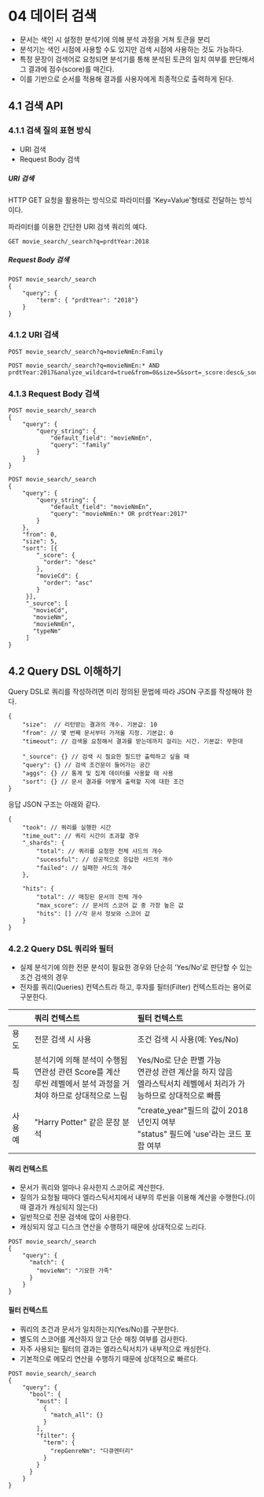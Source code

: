 # 04 데이터 검색 

* 문서는 색인 시 설정한 분석기에 의해 분석 과정을 거쳐 토큰을 분리
* 분석기는 색인 시점에 사용할 수도 있지만 검색 시점에 사용하는 것도 가능하다.
* 특정 문장이 검색어로 요청되면 분석기를 통해 분석된 토큰의 일치 여부를 판단해서 그 결과에 점수(score)를 매긴다.
* 이를 기반으로 순서를 적용해 결과를 사용자에게 최종적으로 출력하게 된다.



## 4.1 검색 API

### 4.1.1 검색 질의 표현 방식

* URI 검색
* Request Body 검색

##### URI 검색

HTTP GET 요청을 활용하는 방식으로 파라미터를 'Key=Value'형태로 전달하는 방식이다.

파라미터를 이용한 간단한 URI 검색 쿼리의 예다.

```http
GET movie_search/_search?q=prdtYear:2018
```

##### Request Body 검색

```http
POST movie_search/_search
{
	"query": {
		"term": { "prdtYear": "2018"}
	}
}
```



### 4.1.2 URI 검색

```http
POST movie_search/_search?q=movieNmEn:Family
```

```http
POST movie_search/_search?q=movieNmEn:* AND prdtYear:2017&analyze_wildcard=true&from=0&size=5&sort=_score:desc&_source_includes=movieCd,movieNm,movieNmEn,typeNm
```



### 4.1.3 Request Body 검색

```http
POST movie_search/_search
{
	"query": {
		"query_string": {
			"default_field": "movieNmEn",
			"query": "family"
		}
	}
}
```

```http
POST movie_search/_search
{
	"query": {
		"query_string": {
			"default_field": "movieNmEn",
			"query": "movieNmEn:* OR prdtYear:2017"
		}
	},
	"from": 0,
	"size": 5,
	"sort": [{
	    "_score": {
	      "order": "desc"
	    },
	    "movieCd": {
	      "order": "asc"
	    }
	 }],
	 "_source": [
	   "movieCd",
	   "movieNm",
	   "movieNmEn",
	   "typeNm"
	 ]
}
```



## 4.2 Query DSL 이해하기

Query DSL로 쿼리를 작성하려면 미리 정의된 문법에 따라 JSON 구조를 작성해야 한다.

```http
{
	"size":  // 리턴받는 결과의 개수. 기본값: 10
	"from": // 몇 번째 문서부터 가져올 지정. 기본값: 0
	"timeout": // 검색을 요청해서 결과를 받는데까지 걸리는 시간. 기본값: 무한대
	
	"_source": {} // 검색 시 필요한 필드만 출력하고 싶을 때
	"query": {} // 검색 조건문이 들어가는 공간
	"aggs": {} // 통계 및 집계 데이터를 사용할 때 사용
	"sort": {} // 문서 결과를 어떻게 출력할 지에 대한 조건
}
```

응답 JSON 구조는 아래와 같다.

```http
{
	"took": // 쿼리를 실행한 시간
	"time_out": // 쿼리 시간이 초과할 경우
	"_shards": {
		"total": // 쿼리를 요청한 전체 샤드의 개수
		"sucessful": // 성공적으로 응답한 샤드의 개수
		"failed": // 실패한 샤드의 개수
	},
	
	"hits": {
		"total": // 매칭된 문서의 전체 개수
		"max_score": // 문서의 스코어 값 중 가장 높은 값
		"hits": [] //각 문서 정보와 스코어 값
	}
}
```



### 4.2.2 Query DSL 쿼리와 필터

* 실제 분석기에 의한 전문 분석이 필요한 경우와 단순히 'Yes/No'로 판단할 수 있는 조건 검색의 경우
* 전자를 쿼리(Queries) 컨텍스트라 하고, 후자를 필터(Filter) 컨텍스트라는 용어로 구분한다.



|     | 쿼리 컨텍스트  | 필터 컨텍스트 |
| :-------- | :------ | :-------- |
| 용도 | 전문 검색 시 사용 | 조건 검색 시 사용(예: Yes/No) |
| 특징 | 분석기에 의해 분석이 수행됨<br />연관성 관련 Score를 계산<br />루씬 레벨에서 분석 과정을 거쳐야 하므로 상대적으로 느림 | Yes/No로 단순 판별 가능<br />연관성 관련 계산을 하지 않음<br />엘라스틱서치 레벨에서 처리가 가능하므로 상대적으로 빠름 |
| 사용 예 | "Harry Potter" 같은 문장 분석 | "create_year"필드의 값이 2018년인지 여부<br />"status" 필드에 'use'라는 코드 포함 여부 |



#### 쿼리 컨텍스트

* 문서가 쿼리와 얼마나 유사한지 스코어로 계산한다.
* 질의가 요청될 때마다 엘라스틱서치에서 내부의 루씬을 이용해 계산을 수행한다.(이때 결과가 캐싱되지 않는다)
* 일반적으로 전문 검색에 많이 사용한다.
* 캐싱되지 않고 디스크 연산을 수행하기 때문에 상대적으로 느리다.

```http
POST movie_search/_search
{
	"query": {
	  "match": {
	    "movieNm": "기묘한 가족"
	  }
	}
}
```



#### 필터 컨텍스트

* 쿼리의 조건과 문서가 일치하는지(Yes/No)를 구분한다.
* 별도의 스코어를 계산하지 않고 단순 매칭 여부를 검사한다.
* 자주 사용되는 필터의 결과는 엘라스틱서치가 내부적으로 캐싱한다.
* 기본적으로 메모리 연산을 수행하기 때문에 상대적으로 빠르다.

```http
POST movie_search/_search
{
	"query": {
	  "bool": {
	    "must": [
	      {
	        "match_all": {}
	      }
	    ],
	    "filter": {
	      "term": {
	        "repGenreNm": "다큐멘터리"
	      }
	    }
	  }
	}
}
```



















